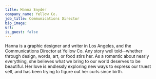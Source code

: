 ```yaml
---
title: Hanna Snyder
company_name: Yellow Co.
job_title: Communications Director
bio_image:
url: 
is_guest: false
---
```


Hanna is a graphic designer and writer in Los Angeles, and the Communications Director at Yellow Co. Any story well told--whether through design, words, art, or food stirs her. As a romantic about nearly everything, she believes what we bring to our world deserves to be beautiful. Her love is endlessly exploring new ways to express our truest self, and has been trying to figure out her curls since birth.
